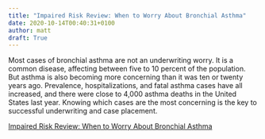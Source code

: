 ```yaml
---
title: "Impaired Risk Review: When to Worry About Bronchial Asthma"
date: 2020-10-14T00:40:31+0100
author: matt
draft: True
---
```

Most cases of bronchial asthma are not an underwriting worry. It is a common disease, affecting between five to 10 percent of the population. But asthma is also becoming more concerning than it was ten or twenty years ago. Prevalence, hospitalizations, and fatal asthma cases have all increased, and there were close to 4,000 asthma deaths in the United States last year. Knowing which cases are the most concerning is the key to successful underwriting and case placement.

[ Impaired Risk Review: When to Worry About Bronchial Asthma ]( https://brokerworldmag.com/when-to-worry-about-bronchial-asthma/ )
